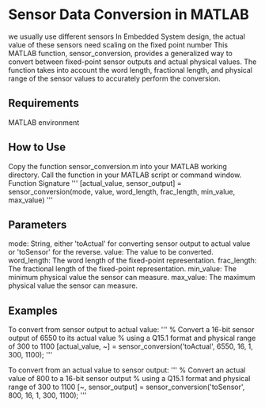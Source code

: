 # Sensor Data Conversion in MATLAB
we usually use different sensors In Embedded System design, the actual value of these sensors need scaling on the fixed point number
This MATLAB function, sensor_conversion, provides a generalized way to convert between fixed-point sensor outputs and actual physical values. The function takes into account the word length, fractional length, and physical range of the sensor values to accurately perform the conversion.

## Requirements
MATLAB environment

## How to Use
Copy the function sensor_conversion.m into your MATLAB working directory.
Call the function in your MATLAB script or command window.
Function Signature
'''
[actual_value, sensor_output] = sensor_conversion(mode, value, word_length, frac_length, min_value, max_value)
'''
## Parameters
mode: String, either 'toActual' for converting sensor output to actual value or 'toSensor' for the reverse.
value: The value to be converted.
word_length: The word length of the fixed-point representation.
frac_length: The fractional length of the fixed-point representation.
min_value: The minimum physical value the sensor can measure.
max_value: The maximum physical value the sensor can measure.


## Examples
To convert from sensor output to actual value:
'''
% Convert a 16-bit sensor output of 6550 to its actual value
% using a Q15.1 format and physical range of 300 to 1100
[actual_value, ~] = sensor_conversion('toActual', 6550, 16, 1, 300, 1100);
'''

To convert from an actual value to sensor output:
'''
% Convert an actual value of 800 to a 16-bit sensor output
% using a Q15.1 format and physical range of 300 to 1100
[~, sensor_output] = sensor_conversion('toSensor', 800, 16, 1, 300, 1100);
'''


